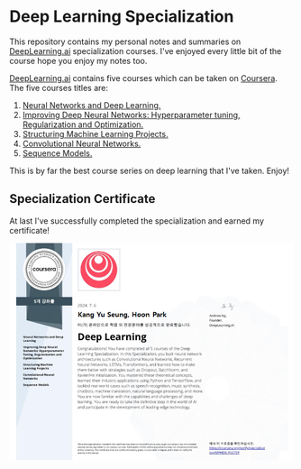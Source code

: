 # Deep Learning Specialization

This repository contains my personal notes and summaries on [DeepLearning.ai](https://deeplearning.ai) specialization courses. I've enjoyed every little bit of the course hope you enjoy my notes too.

[DeepLearning.ai](https://deeplearning.ai)  contains five courses which can be taken on [Coursera](https://www.coursera.org/specializations/deep-learning). The five courses titles are:

1. [Neural Networks and Deep Learning.](https://github.com/hoon0303/Google_ML_Bootcamp_2024/tree/main/01%20Coursera/01%20Neural%20Networks%20and%20Deep%20Learning)
2. [Improving Deep Neural Networks: Hyperparameter tuning, Regularization and Optimization.](https://github.com/hoon0303/Google_ML_Bootcamp_2024/tree/main/01%20Coursera/02%20Improving%20Deep%20Neural%20Networks%20Hyperparameter%20Tuning%2C%20Regularization%20and%20Optimization)
3. [Structuring Machine Learning Projects.](https://github.com/hoon0303/Google_ML_Bootcamp_2024/tree/main/01%20Coursera/03%20Structuring%20machine%20learning%20projects)
4. [Convolutional Neural Networks.](https://github.com/hoon0303/Google_ML_Bootcamp_2024/tree/main/01%20Coursera/04%20Convolutional%20Neural%20Networks)
5. [Sequence Models.](https://github.com/hoon0303/Google_ML_Bootcamp_2024/tree/main/01%20Coursera/05%20Sequence%20Models)

This is by far the best course series on deep learning that I've taken. Enjoy!



## Specialization Certificate

At last I've successfully completed the specialization and earned my certificate!

![](Certificate.png)
